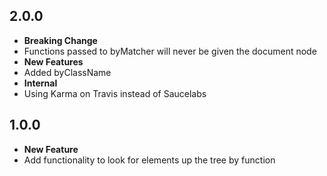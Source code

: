 ## 2.0.0
 * **Breaking Change**
  * Functions passed to byMatcher will never be given the document node
 * **New Features**
  * Added byClassName
 * **Internal**
  * Using Karma on Travis instead of Saucelabs

## 1.0.0
 * **New Feature**
  * Add functionality to look for elements up the tree by function
